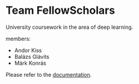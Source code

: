 # Team FellowScholars
University coursework in the area of deep learning.

members:
- Andor Kiss
- Balázs Glávits
- Márk Konrás

Please refer to the [documentation](https://github.com/GlavitsBalazs/FellowScholars/blob/main/DOCS/Latex/Milestone_1/document.pdf).